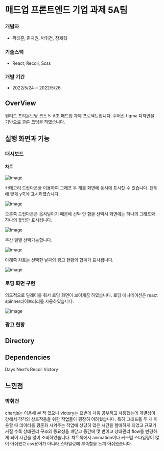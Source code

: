 # 매드업 프론트엔드 기업 과제 5A팀
### 개발자

* 곽태훈, 민지원, 박휘건, 장재혁

### 기술스택

* React, Recoil, Scss

### 개발 기간

* 2022/5/24 ~ 2022/5/26 

## OverView
원티드 프리온보딩 코스 5-A조 매드업 과제 프로젝트입니다.
 주어진 figma 디자인을 기반으로 클론 코딩을 하였습니다.

## 실행 화면과 기능

### 대시보드

#### 차트
![image](https://user-images.githubusercontent.com/64529155/170353845-8248a1c4-7672-4f9b-a2a0-54e3a866b2b1.png)

카테고리 드랍다운을 이용하여 그래프 두 개를 화면에 동시에 표시할 수 있습니다.
단위에 맞게 y축에 표시하였습니다.

![image](https://user-images.githubusercontent.com/64529155/170353950-5d54b7e3-c415-4fcd-aff3-8881918e6e96.png)

오른쪽 드랍다운은 옵셔널이기 때문에 선탁 안 함을 선택시 화면에는 하나의 그래프와 하나의 툴팁만 표시됩니다.

![image](https://user-images.githubusercontent.com/64529155/170350731-e5163b14-8522-4374-9635-13156c8fa5f2.png)

주간 일별 선택가능합니다.

![image](https://user-images.githubusercontent.com/64529155/170354048-a3fa6dbc-54bf-48c2-a56d-cae6c5b5902c.png)

아래쪽 차트는 선택한 날짜의 광고 현황의 합계가 표시됩니다. 

![image](https://user-images.githubusercontent.com/64529155/170354195-d8924712-2294-4ac7-ae6c-dda8efaaf9b8.png)

### 로딩 화면 구현

의도적으로 딜레이를 줘서 로딩 화면이 보이게끔 하였습니다.
로딩 에니메이션은 react spinner라이브러리를 사용하였습니다.

![image](https://user-images.githubusercontent.com/64529155/170370323-e0daa1bd-9165-4dbc-b988-9336fd6ab2ff.png)

### 광고 현황

## Directory

## Dependencies
Days
Next’s
Recoil
Victory

## 느낀점

### 박휘건
chartjs는 이용해 본 적 있으나 victory는 요번에 처음 공부하고 사용했는데 개별성이 강해서 각각의 상호작용을 위한 작업들이 굉장히 어려웠습니다. 특히 그래프를 두 개 이용할 때 데이터를 평준화 시켜주는 작업에 상당히 많은 시간을 할애하게 되었고 규모가 커질 수록 상태관리 구조의 중요성을 깨닫고 중간에 몇 번이고 상태관리 flow를 변경하게 되어 시간을 많이 소비하였습니다. 차트쪽에서 animation이나 커스텀 스타일링이 많이 아쉬웠고 css용어가 아니라 스타일링에 부족함을 느껴 아쉬웠습니다. 
